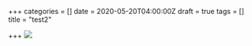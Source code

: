 +++
categories = []
date = 2020-05-20T04:00:00Z
draft = true
tags = []
title = "test2"

+++
![](https://res.cloudinary.com/dfmbidsgr/image/upload/v1590011684/images/demo_%D0%B6%D1%96%D0%BD%D0%BA%D0%B0_%D0%B2_%D1%85%D0%BE%D1%80%D0%B5%D0%BE%D0%B3%D1%80%D0%B0%D1%84%D1%96%D1%96%CC%88_dragged_8-1_pysumz.jpg)